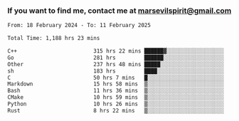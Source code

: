 ### If you want to find me, contact me at marsevilspirit@gmail.com

<!--
**marsevilspirit/marsevilspirit** is a ✨ _special_ ✨ repository because its `README.md` (this file) appears on your GitHub profile.

Here are some ideas to get you started:

- 🔭 I’m currently working on ...
- 🌱 I’m currently learning ...
- 👯 I’m looking to collaborate on ...
- 🤔 I’m looking for help with ...
- 💬 Ask me about ...
- 📫 How to reach me: ...
- 😄 Pronouns: ...
- ⚡ Fun fact: ...
-->
<!--START_SECTION:waka-->

```txt
From: 18 February 2024 - To: 11 February 2025

Total Time: 1,188 hrs 23 mins

C++                        315 hrs 22 mins ██████▓░░░░░░░░░░░░░░░░░░   26.54 %
Go                         281 hrs         ██████░░░░░░░░░░░░░░░░░░░   23.65 %
Other                      237 hrs 48 mins █████░░░░░░░░░░░░░░░░░░░░   20.01 %
sh                         183 hrs         ████░░░░░░░░░░░░░░░░░░░░░   15.40 %
C                          50 hrs 7 mins   █░░░░░░░░░░░░░░░░░░░░░░░░   04.22 %
Markdown                   15 hrs 58 mins  ▒░░░░░░░░░░░░░░░░░░░░░░░░   01.34 %
Bash                       11 hrs 36 mins  ▒░░░░░░░░░░░░░░░░░░░░░░░░   00.98 %
CMake                      10 hrs 59 mins  ▒░░░░░░░░░░░░░░░░░░░░░░░░   00.92 %
Python                     10 hrs 26 mins  ▒░░░░░░░░░░░░░░░░░░░░░░░░   00.88 %
Rust                       8 hrs 22 mins   ▒░░░░░░░░░░░░░░░░░░░░░░░░   00.71 %
```

<!--END_SECTION:waka-->

